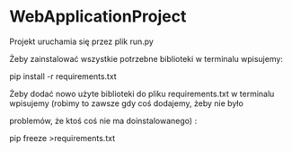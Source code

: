 # WebApplicationProject
<p>Projekt uruchamia się przez plik run.py</p>
<p>Żeby zainstalować wszystkie potrzebne biblioteki w terminalu wpisujemy:</p>
<p>pip install -r requirements.txt</p>
<p>Żeby dodać nowo użyte biblioteki do pliku requirements.txt w terminalu wpisujemy (robimy to zawsze gdy coś dodajemy, żeby nie było</p> <p>problemów, że ktoś coś nie ma doinstalowanego) :</p>
<p>pip freeze >requirements.txt</p>
